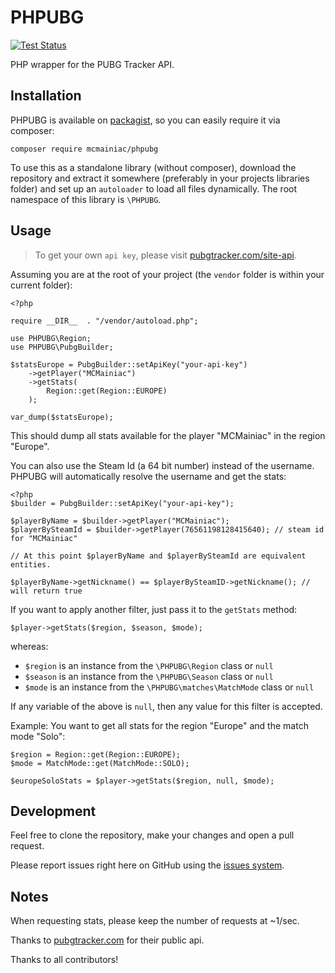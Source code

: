 # PHPUBG

[![Test Status](https://api.travis-ci.org/MCMainiac/PHPUBG.svg?branch=master)](https://travis-ci.org/MCMainiac/PHPUBG)

PHP wrapper for the PUBG Tracker API.

## Installation

PHPUBG is available on [packagist](https://packagist.org/packages/mcmainiac/phpubg), so you can easily require it via composer:

    composer require mcmainiac/phpubg

To use this as a standalone library (without composer), download the repository and extract it somewhere (preferably in your projects libraries folder) and set up an `autoloader` to load all files dynamically.
The root namespace of this library is `\PHPUBG`.

## Usage

> To get your own `api key`, please visit [pubgtracker.com/site-api](https://pubgtracker.com/site-api).

Assuming you are at the root of your project (the `vendor` folder is within your current folder):

    <?php

    require __DIR__  . "/vendor/autoload.php";

    use PHPUBG\Region;
    use PHPUBG\PubgBuilder;

    $statsEurope = PubgBuilder::setApiKey("your-api-key")
        ->getPlayer("MCMainiac")
        ->getStats(
            Region::get(Region::EUROPE)
        );

    var_dump($statsEurope);

This should dump all stats available for the player "MCMainiac" in the region "Europe".

You can also use the Steam Id (a 64 bit number) instead of the username. PHPUBG will automatically resolve the username and get the stats:

    <?php
    $builder = PubgBuilder::setApiKey("your-api-key");

    $playerByName = $builder->getPlayer("MCMainiac");
    $playerBySteamId = $builder->getPlayer(76561198128415640); // steam id for "MCMainiac"

    // At this point $playerByName and $playerBySteamId are equivalent entities.

    $playerByName->getNickname() == $playerBySteamID->getNickname(); // will return true

If you want to apply another filter, just pass it to the `getStats` method:

    $player->getStats($region, $season, $mode);

whereas:

- `$region` is an instance from the `\PHPUBG\Region` class or `null`
- `$season` is an instance from the `\PHPUBG\Season` class or `null`
- `$mode` is an instance from the `\PHPUBG\matches\MatchMode` class or `null`

If any variable of the above is `null`, then any value for this filter is accepted.

Example: You want to get all stats for the region "Europe" and the match mode "Solo":

    $region = Region::get(Region::EUROPE);
    $mode = MatchMode::get(MatchMode::SOLO);

    $europeSoloStats = $player->getStats($region, null, $mode);

## Development

Feel free to clone the repository, make your changes and open a pull request.

Please report issues right here on GitHub using the [issues system](https://github.com/MCMainiac/PHPUBG/issues).

## Notes

When requesting stats, please keep the number of requests at ~1/sec.

Thanks to [pubgtracker.com](https://pubgtracker.com) for their public api.

Thanks to all contributors!
